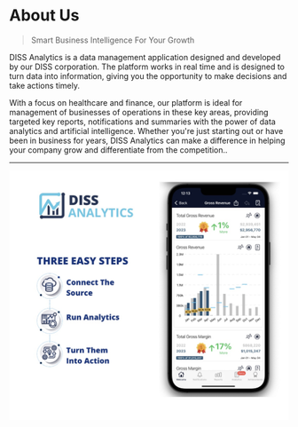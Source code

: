# About Us

> Smart Business Intelligence For Your Growth

<p>
DISS Analytics is a data management application designed and developed by our DISS corporation. The platform works in real time and is designed to turn data into information, giving you the opportunity to make decisions and take actions timely.
</p>

<p>
 With a focus on healthcare and finance, our platform is ideal for management of businesses of operations in these key areas, providing targeted key reports, notifications and summaries with the power of data analytics and artificial intelligence. Whether you're just starting out or have been in business for years, DISS Analytics can make a difference in helping your company grow and differentiate from the competition..
</p>

<hr>
<img src="_media/Portada About Us 2.jpg" alt="Preview DISS Analytics" class="img-responsive">
